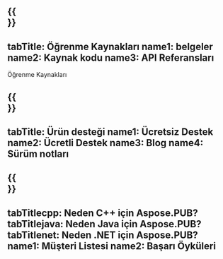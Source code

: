 ﻿---
translation: true
deploy: false
---

{{<section learningresources>}}
---
tabTitle: Öğrenme Kaynakları
name1: belgeler
name2: Kaynak kodu
name3: API Referansları
---

Öğrenme Kaynakları

{{<section support>}}
---
tabTitle: Ürün desteği
name1: Ücretsiz Destek
name2: Ücretli Destek
name3: Blog
name4: Sürüm notları
---

{{<section why>}}
---
tabTitlecpp: Neden C++ için Aspose.PUB?
tabTitlejava: Neden Java için Aspose.PUB?
tabTitlenet: Neden .NET için Aspose.PUB?
name1: Müşteri Listesi
name2: Başarı Öyküleri
---